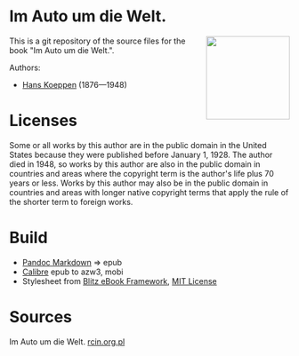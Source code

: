 # Im Auto um die Welt.

<img align="right" height="150" src="https://github.com/kogo59/Im_Auto_um_die_Welt/assets/13177792/fbe5248b-18c5-4b6c-bbb6-cb00d1c2ff22">

This is a git repository of the source files for the book "Im Auto um die Welt.".

Authors:

* [Hans Koeppen](https://de.wikipedia.org/wiki/Hans_Koeppen_(Offizier)) (1876—1948)

# Licenses
Some or all works by this author are in the public domain in the United States
because they were published before January 1, 1928. The author died in 1948, so
works by this author are also in the public domain in countries and areas where
the copyright term is the author's life plus 70 years or less. Works by this
author may also be in the public domain in countries and areas with longer
native copyright terms that apply the rule of the shorter term to foreign works.

# Build
* [Pandoc Markdown](https://pandoc.org/MANUAL.html#pandocs-markdown) => epub
* [Calibre](https://calibre-ebook.com/) epub to azw3, mobi
* Stylesheet from [Blitz eBook Framework](https://friendsofepub.github.io/Blitz/), [MIT License](https://github.com/FriendsOfEpub/Blitz/blob/master/LICENSE)

# Sources
Im Auto um die Welt. [rcin.org.pl](https://rcin.org.pl/dlibra/publication/140696/edition/118065)

